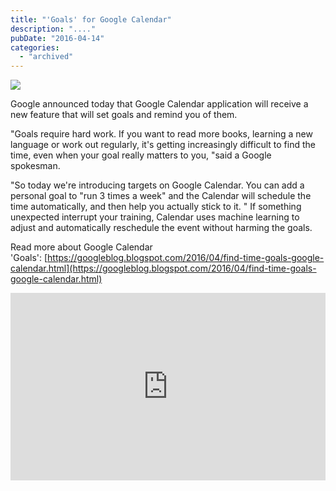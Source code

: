 ```yaml
---
title: "'Goals' for Google Calendar"
description: "...."
pubDate: "2016-04-14"
categories: 
  - "archived"
---
```


[![](/images/Google-Calendar-Play-Store-banner.jpeg)](https://2.bp.blogspot.com/-DD1sPLvfmLI/Vw-uc8BPYMI/AAAAAAAAC1M/rS9eAjuR5RwVFFlP6KI6xy-vqSpjqsoMACLcB/s1600/Google-Calendar-Play-Store-banner.jpeg)

  

Google announced today that Google Calendar application will receive a new feature that will set goals and remind you of them.

  

"Goals require hard work. If you want to read more books, learning a new language or work out regularly, it's getting increasingly difficult to find the time, even when your goal really matters to you, "said a Google spokesman. 

  

"So today we're introducing targets on Google Calendar. You can add a personal goal to "run 3 times a week" and the Calendar will schedule the time automatically, and then help you actually stick to it. " If something unexpected interrupt your training, Calendar uses machine learning to adjust and automatically reschedule the event without harming the goals.  
  
Read more about Google Calendar 'Goals': [https://googleblog.blogspot.com/2016/04/find-time-goals-google-calendar.html](https://googleblog.blogspot.com/2016/04/find-time-goals-google-calendar.html)

  

<iframe allowfullscreen data-thumbnail-src="https://i.ytimg.com/vi/qnZZInDyrZo/0.jpg" frameborder="0" height="300" src="https://www.youtube.com/embed/qnZZInDyrZo?feature=player_embedded" width="100%"></iframe>
